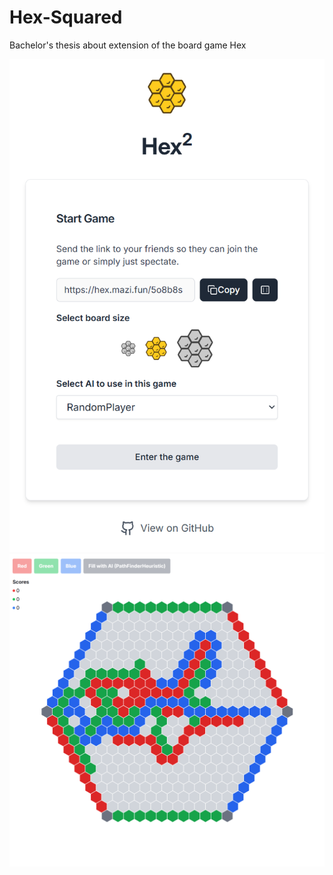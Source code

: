 # Hex-Squared

Bachelor's thesis about extension of the board game Hex

![Image Description](./public/intro_screen.png)
![Image Description](./public/board01.png)
